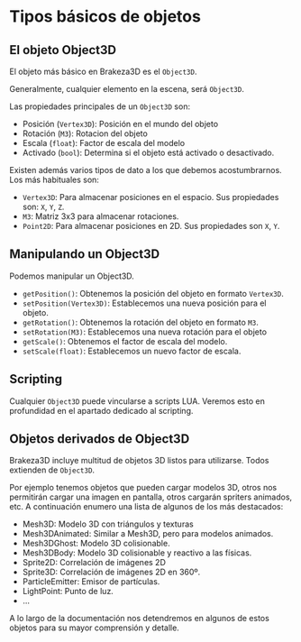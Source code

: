 # Tipos básicos de objetos

## El objeto Object3D

El objeto más básico en Brakeza3D es el `Object3D`.

Generalmente, cualquier elemento en la escena, será `Object3D`.

Las propiedades principales de un `Object3D` son:

- Posición (`Vertex3D`): Posición en el mundo del objeto
- Rotación (`M3`): Rotacion del objeto
- Escala (`float`): Factor de escala del modelo
- Activado (`bool`): Determina si el objeto está activado o desactivado.

Existen además varios tipos de dato a los que debemos acostumbrarnos. Los más habituales son:

- `Vertex3D`: Para almacenar posiciones en el espacio. Sus propiedades son: `X`, `Y`, `Z`.
- `M3`: Matriz 3x3 para almacenar rotaciones.
- `Point2D`: Para almacenar posiciones en 2D. Sus propiedades son `X`, `Y`.

## Manipulando un Object3D

Podemos manipular un Object3D.

- `getPosition()`: Obtenemos la posición del objeto en formato `Vertex3D`.
- `setPosition(Vertex3D)`: Establecemos una nueva posición para el objeto.
- `getRotation()`: Obtenemos la rotación del objeto en formato `M3`.
- `setRotation(M3)`: Establecemos una nueva rotación para el objeto
- `getScale()`: Obtenemos el factor de escala del modelo.
- `setScale(float)`: Establecemos un nuevo factor de escala.

## Scripting

Cualquier `Object3D` puede vincularse a scripts LUA. Veremos esto en profundidad en el apartado dedicado
al scripting.

## Objetos derivados de Object3D

Brakeza3D incluye multitud de objetos 3D listos para utilizarse. Todos extienden de
`Object3D`.

Por ejemplo tenemos objetos que pueden cargar modelos 3D, otros nos permitirán cargar una imagen en pantalla,
otros cargarán spriters animados, etc. A continuación enumero una lista de algunos de los más destacados:

- Mesh3D: Modelo 3D con triángulos y texturas
- Mesh3DAnimated: Similar a Mesh3D, pero para modelos animados.
- Mesh3DGhost: Modelo 3D colisionable.
- Mesh3DBody: Modelo 3D colisionable y reactivo a las físicas.
- Sprite2D: Correlación de imágenes 2D
- Sprite3D: Correlación de imágenes 2D en 360º.
- ParticleEmitter: Emisor de partículas.
- LightPoint: Punto de luz.
- ...

A lo largo de la documentación nos detendremos en algunos de estos objetos para su mayor
comprensión y detalle.
